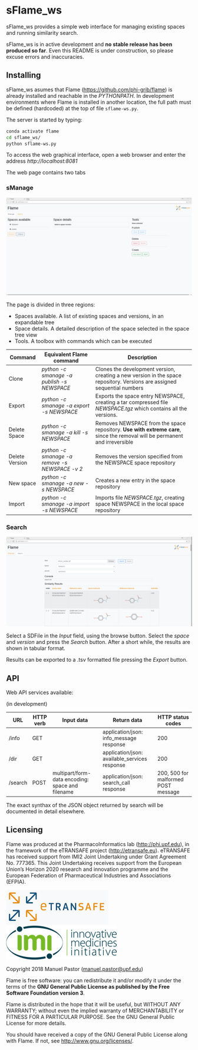 # sFlame_ws

sFlame_ws provides a simple web interface for managing existing spaces and running similarity search. 

sFlame_ws is in active development and **no stable release has been produced so far**. Even this README is under construction, so please excuse errors and inaccuracies.

## Installing
sFlame_ws asumes that Flame (https://github.com/phi-grib/flame) is already installed and reachable in the *PYTHONPATH*. In development environments where Flame is installed in another location, the full path must be defined (hardcoded) at the top of file `sflame-ws.py`. 

The server is started by typing:

```sh
conda activate flame
cd sflame_ws/
python sflame-ws.py 
```	

To access the web graphical interface, open a web browser and enter the address *http://localhost:8081*

The web page contains two tabs

### sManage

![Alt text](images/flame-ws-smanage.png?raw=true "smanage tab")

The page is divided in three regions:
* Spaces available. A list of existing spaces and versions, in an expandable tree
* Space details. A detailed description of the space selected in the space tree view
* Tools. A toolbox with commands which can be executed

| Command | Equivalent Flame command | Description |
| --- | --- | ---|
| Clone | *python -c smanage -a publish -s NEWSPACE* | Clones the development version, creating a new version in the space repository. Versions are assigned sequential numbers |
| Export | *python -c smanage -a export -s NEWSPACE* | Exports the space entry NEWSPACE, creating a tar compressed file *NEWSPACE.tgz* which contains all the versions. |
| Delete Space| *python -c smanage -a kill -s NEWSPACE* | Removes NEWSPACE from the space repository. **Use with extreme care**, since the removal will be permanent and irreversible  |
| Delete Version | *python -c smanage -a remove -s NEWSPACE -v 2* | Removes the version specified from the NEWSPACE space repository |
| New space | *python -c smanage -a new -s NEWSPACE* | Creates a new entry in the space repository  |
| Import | *python -c smanage -a import -s NEWSPACE* | Imports file *NEWSPACE.tgz*, creating space NEWSPACE in the local space repository |

### Search

![Alt text](images/flame-ws-search.png?raw=true "Search tab")

Select a SDFile in the *Input* field, using the browse button. Select the *space* and *version* and press the *Search* button. After a short while, the results are shown in tabular format.

Results can be exported to a .tsv formatted file pressing the *Export* button.


## API

Web API services available:

(in development)

| URL | HTTP verb | Input data | Return data | HTTP status codes |
| --- | --- | --- | --- | --- |
| /info | GET | | application/json: info_message response | 200 |
| /dir | GET | | application/json: available_services response | 200 |
| /search | POST | multipart/form-data encoding: space and filename | application/json: search_call response | 200, 500 for malformed POST message |

The exact synthax of the JSON object returned by search will be documented in detail elsewhere.


## Licensing

Flame was produced at the PharmacoInformatics lab (http://phi.upf.edu), in the framework of the eTRANSAFE project (http://etransafe.eu). eTRANSAFE has received support from IMI2 Joint Undertaking under Grant Agreement No. 777365. This Joint Undertaking receives support from the European Union’s Horizon 2020 research and innovation programme and the European Federation of Pharmaceutical Industries and Associations (EFPIA). 

![Alt text](images/eTRANSAFE-logo-git.png?raw=true "eTRANSAFE-logo") ![Alt text](images/imi-logo.png?raw=true "IMI logo")

Copyright 2018 Manuel Pastor (manuel.pastor@upf.edu)

Flame is free software: you can redistribute it and/or modify it under the terms of the **GNU General Public License as published by the Free Software Foundation version 3**.

Flame is distributed in the hope that it will be useful, but WITHOUT ANY WARRANTY; without even the implied warranty of
MERCHANTABILITY or FITNESS FOR A PARTICULAR PURPOSE. See the GNU General Public License for more details.

You should have received a copy of the GNU General Public License along with Flame. If not, see <http://www.gnu.org/licenses/>.

